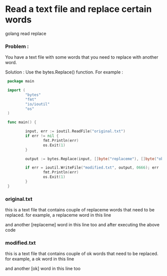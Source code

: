 # Read a text file and replace certain words
golang read replace 

### Problem :
You have a text file with some words that you need to replace with another word.

Solution :
Use the bytes.Replace() function. For example :

```go
 package main

 import (
         "bytes"
         "fmt"
         "io/ioutil"
         "os"
 )

 func main() {

         input, err := ioutil.ReadFile("original.txt")
         if err != nil {
                 fmt.Println(err)
                 os.Exit(1)
         }

         output := bytes.Replace(input, []byte("replaceme"), []byte("ok"), -1)

         if err = ioutil.WriteFile("modified.txt", output, 0666); err != nil {
                 fmt.Println(err)
                 os.Exit(1)
         }
 }
 ```
 
### original.txt

 this is a text file that contains couple of replaceme words that need to be replaced.
 for example, a replaceme word in this line


 and another [replaceme] word in this line too
and after executing the above code

### modified.txt

 this is a text file that contains couple of ok words that need to be replaced.
 for example, a ok word in this line


 and another [ok] word in this line too
